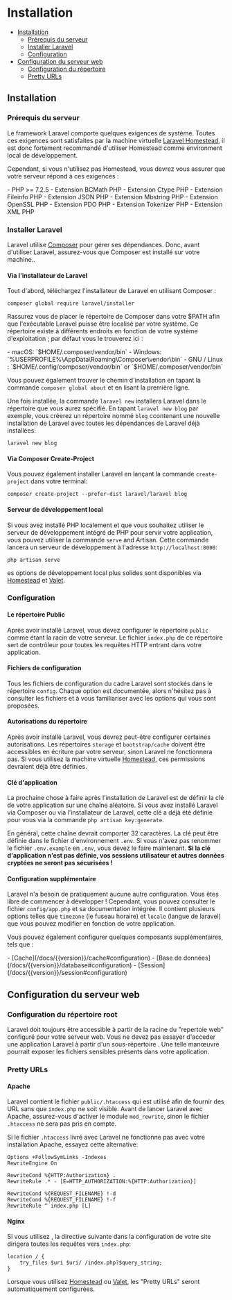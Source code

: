 # Installation

- [Installation](#installation)
    - [Prérequis du serveur](#server-requirements)
    - [Installer Laravel](#installing-laravel)
    - [Configuration](#configuration)
- [Configuration du serveur web](#web-server-configuration)
    - [Configuration du répertoire](#directory-configuration)
    - [Pretty URLs](#pretty-urls)

<a name="installation"></a>
## Installation

<a name="server-requirements"></a>
### Prérequis du serveur

Le framework Laravel comporte quelques exigences de système. Toutes ces exigences sont satisfaites par la machine virtuelle [Laravel Homestead](/docs/{{version}}/homestead), il est donc fortement recommandé d'utiliser Homestead comme environment local de développement.

Cependant, si vous n'utilisez pas Homestead, vous devrez vous assurer que votre serveur répond à ces exigences :

<div class="content-list" markdown="1">
- PHP >= 7.2.5
- Extension BCMath PHP 
- Extension Ctype PHP 
- Extension Fileinfo PHP 
- Extension JSON PHP 
- Extension Mbstring PHP 
- Extension OpenSSL PHP 
- Extension PDO PHP 
- Extension Tokenizer PHP 
- Extension XML PHP 
</div>

<a name="installing-laravel"></a>
### Installer Laravel

Laravel utilise [Composer](https://getcomposer.org) pour gérer ses dépendances. Donc, avant d'utiliser Laravel, assurez-vous que Composer est installé sur votre machine..

#### Via l'installateur de Laravel

Tout d'abord, téléchargez l'installateur de Laravel en utilisant Composer :

    composer global require laravel/installer

Rassurez vous de placer le répertoire de Composer dans votre $PATH afin que l'exécutable Laravel puisse être localisé par votre système.  Ce répertoire existe à différents endroits en fonction de votre système d'exploitation ; par défaut vous le trouverez ici :

<div class="content-list" markdown="1">
- macOS: `$HOME/.composer/vendor/bin`
- Windows: `%USERPROFILE%\AppData\Roaming\Composer\vendor\bin`
- GNU / Linux : `$HOME/.config/composer/vendor/bin` or `$HOME/.composer/vendor/bin`
</div>

Vous pouvez également trouver le chemin d'installation en tapant la commande `composer global about` et  en lisant la première ligne.

Une fois installée, la commande `laravel new` installera Laravel dans le répertoire que vous aurez spécifié. En tapant `laravel new blog` par exemple, vous créerez un répertoire nommé  `blog` ccontenant une nouvelle installation de Laravel avec toutes les dépendances de Laravel déjà installées:

    laravel new blog

#### Via Composer Create-Project

Vous pouvez également installer Laravel en lançant la commande `create-project` dans votre terminal:

    composer create-project --prefer-dist laravel/laravel blog

#### Serveur de développement local

Si vous avez installé PHP localement et que vous souhaitez utiliser le serveur de développement intégré de PHP pour servir votre application, vous pouvez utiliser la commande `serve` and Artisan. Cette commande lancera un serveur de développement à l'adresse `http://localhost:8000`:

    php artisan serve

es options de développement local plus solides sont disponibles via [Homestead](/docs/{{version}}/homestead) et [Valet](/docs/{{version}}/valet).

<a name="configuration"></a>
### Configuration

#### Le répertoire Public

Après avoir installé Laravel, vous devez configurer le répertoire `public` comme étant la racin de votre serveur. Le fichier `index.php` de ce répertoire sert de contrôleur pour toutes les requêtes HTTP entrant dans votre application.

#### Fichiers de configuration

Tous les fichiers de configuration du cadre Laravel sont stockés dans le répertoire `config`. Chaque option est documentée, alors n'hésitez pas à consulter les fichiers et à vous familiariser avec les options qui vous sont proposées.

#### Autorisations du répertoire

Après avoir installé Laravel, vous devrez peut-être configurer certaines autorisations. Les répertoires `storage` et `bootstrap/cache` doivent être accessibles en écriture par votre serveur, sinon Laravel ne fonctionnera pas. Si vous utilisez la machine virtuelle  [Homestead](/docs/{{version}}/homestead),  ces permissions devraient déjà être définies.

#### Clé d'application

La prochaine chose à faire après l'installation de Laravel est de définir la clé de votre application sur une chaîne aléatoire. Si vous avez installé Laravel via Composer ou via l'installateur de Laravel, cette clé a déjà été définie pour vous via la commande `php artisan key:generate`.

En général, cette chaîne devrait comporter 32 caractères. La clé peut être définie dans le fichier d'environnement `.env`. Si vous n'avez pas renommer le fichier `.env.example` en `.env`, vous devez le faire maintenant. **Si la clé d'application n'est pas définie, vos sessions utilisateur et autres données cryptées ne seront pas sécurisées !**

#### Configuration supplémentaire

Laravel n'a besoin de pratiquement aucune autre configuration. Vous êtes libre de commencer à développer ! Cependant, vous pouvez consulter le fichier `config/app.php` et sa documentation intégrée. Il contient plusieurs options telles que `timezone` (le fuseau horaire) et `locale` (langue de laravel) que vous pouvez modifier en fonction de votre application.

Vous pouvez également configurer quelques composants supplémentaires, tels que :

<div class="content-list" markdown="1">
- [Cache](/docs/{{version}}/cache#configuration)
- [Base de données](/docs/{{version}}/database#configuration)
- [Session](/docs/{{version}}/session#configuration)
</div>

<a name="web-server-configuration"></a>
## Configuration du serveur web

<a name="directory-configuration"></a>
### Configuration du répertoire root

Laravel doit toujours être accessible à partir de la racine du "repertoie web" configuré pour votre serveur web. Vous ne devez pas essayer d'acceder une application Laravel à partir d'un sous-répertoire . Une telle manœuvre pourrait exposer les fichiers sensibles présents dans votre application.

<a name="pretty-urls"></a>
### Pretty URLs

#### Apache

Laravel contient le fichier `public/.htaccess` qui est utilisé afin de fournir des URL sans que `index.php` ne soit visible. Avant de lancer Laravel avec Apache, assurez-vous d'activer le module `mod_rewrite`, sinon le fichier `.htaccess` ne sera pas pris en compte.

Si le fichier `.htaccess` livré avec Laravel ne fonctionne pas avec votre installation Apache, essayez cette alternative:

    Options +FollowSymLinks -Indexes
    RewriteEngine On

    RewriteCond %{HTTP:Authorization} .
    RewriteRule .* - [E=HTTP_AUTHORIZATION:%{HTTP:Authorization}]

    RewriteCond %{REQUEST_FILENAME} !-d
    RewriteCond %{REQUEST_FILENAME} !-f
    RewriteRule ^ index.php [L]

#### Nginx

Si vous utilisez , la directive suivante dans la configuration de votre site dirigera toutes les requêtes vers `index.php`:

    location / {
        try_files $uri $uri/ /index.php?$query_string;
    }

Lorsque vous utilisez [Homestead](/docs/{{version}}/homestead) ou [Valet](/docs/{{version}}/valet),  les "Pretty URLs" seront automatiquement configurées.
